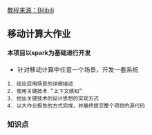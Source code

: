 [教程来源：Bilibili](https://www.bilibili.com/video/av19953981?t=1540)
## 移动计算大作业
#### 本项目以spark为基础进行开发
* 针对移动计算中任意一个场景，开发一套系统

```
1. 给出应用场景的详细描述
2. 使用关键技术 “上下文感知”
3. 给出关键技术的设计思想的实现方式
4. 以大作业报告的方式完成，并最终提交整个项目的源代码
```

### 知识点
